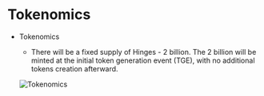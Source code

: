 # Tokenomics



* Tokenomics
    * There will be a fixed supply of Hinges - 2 billion. The 2 billion will be minted at the initial token generation event (TGE), with no additional tokens creation afterward. 

    ![Tokenomics](/img/TokenDistribution.png)
